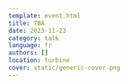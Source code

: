 ```yaml
---
template: event.html
title: TBA
date: 2023-11-23
category: talk
language: fr
authors: []
location: turbine
cover: static/generic-cover.png
---
```


